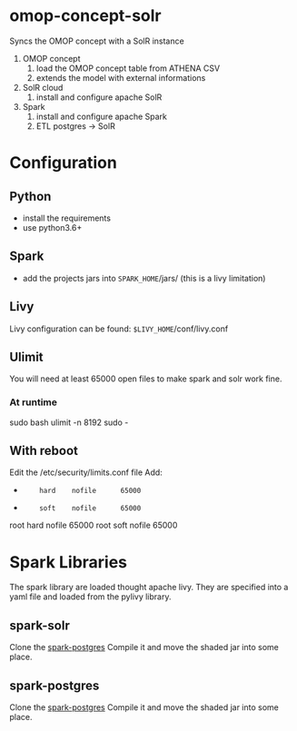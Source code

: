 # omop-concept-solr

Syncs the OMOP concept with a SolR instance

1. OMOP concept
    1. load the OMOP concept table from ATHENA CSV
    2. extends the model with external informations
2. SolR cloud 
    1. install and configure apache SolR
3. Spark
    1. install and configure apache Spark
    2. ETL postgres -> SolR

# Configuration

## Python
- install the requirements
- use python3.6+


## Spark
- add the projects jars into `SPARK_HOME`/jars/ (this is a livy limitation)

## Livy
Livy configuration can be found: `$LIVY_HOME`/conf/livy.conf

## Ulimit
You will need at least 65000 open files to make spark and solr work fine.

### At runtime
sudo bash
ulimit -n 8192
sudo - <yourUser>


## With reboot
Edit the  /etc/security/limits.conf file
Add:
*         hard    nofile      65000
*         soft    nofile      65000
root      hard    nofile      65000
root      soft    nofile      65000

# Spark Libraries
The spark library are loaded thought apache livy. They are specified into a
yaml file and loaded from the pylivy library.

## spark-solr
Clone the [spark-postgres](https://github.com/parisni/spark-solr)
Compile it and move the shaded jar into some place.

## spark-postgres
Clone the [spark-postgres](https://github.com/EDS-APHP/spark-postgres)
Compile it and move the shaded jar into some place.

